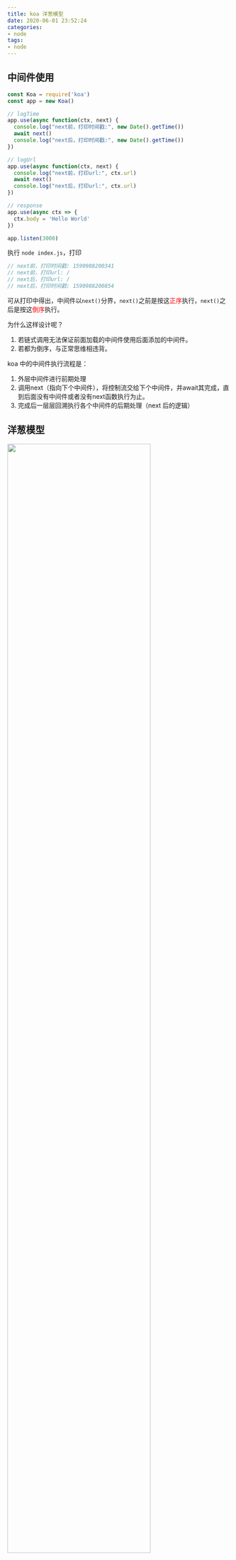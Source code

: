 ```yaml
---
title: koa 洋葱模型
date: 2020-06-01 23:52:24
categories: 
- node
tags:
- node
---
```



## 中间件使用

```js
const Koa = require('koa')
const app = new Koa()

// logTime
app.use(async function(ctx, next) {
  console.log("next前，打印时间戳:", new Date().getTime())
  await next()
  console.log("next后，打印时间戳:", new Date().getTime())
})

// logUrl
app.use(async function(ctx, next) {
  console.log("next前，打印url:", ctx.url)
  await next()
  console.log("next后，打印url:", ctx.url)
})

// response
app.use(async ctx => {
  ctx.body = 'Hello World'
})

app.listen(3000)
```

执行 `node index.js`，打印

```js
// next前，打印时间戳: 1590988200341
// next前，打印url: /
// next后，打印url: /
// next后，打印时间戳: 1590988200854
```

可从打印中得出，中间件以`next()`分界，`next()`之前是按这<font color=red>正序</font>执行，`next()`之后是按这<font color=red>倒序</font>执行。

为什么这样设计呢？

1. 若链式调用无法保证前面加载的中间件使用后面添加的中间件。
2. 若都为倒序，与正常思维相违背。

koa 中的中间件执行流程是：
1. 外层中间件进行前期处理
2. 调用next（指向下个中间件），将控制流交给下个中间件，并await其完成，直到后面没有中间件或者没有next函数执行为止。
3. 完成后一层层回溯执行各个中间件的后期处理（next 后的逻辑）


## 洋葱模型

<img src="/images/koa/1.png" width="80%">
<img src="/images/koa/2.png" width="80%">


## 探索 自己实现洋葱模型中间件

1. 参数： 要把上下文ctx对象和下一个中间件next传给当前的中间件
2. 必须要等待下一个中间件执行完，再执行当前中间件的后续逻辑

```js
const middleware = []
let mw1 = async function(ctx, next) {
  console.log('next 前，第1个中间件')
  await next()
  console.log('next 后，第1个中间件')
}
let mw2 = async function(ctx, next) {
  console.log('next 前，第2个中间件')
  await next()
  console.log('next 后，第2个中间件')
}
let mw3 = async function(ctx, next) {
  console.log('第三个，没有next了')
}

function use(mw) {
  middleware.push(mw)
}
use(mw1)
use(mw2)
use(mw3)
let i = 0

let fn = function(ctx) {
  let cuurrentMW = middleware[i]
  return cuurrentMW(ctx, middleware[++i])
}
fn()
```

打印
```js
// next 前，第1个中间件
// next 前，第2个中间件
// next is not a function
```
`next`只有第一次只像第二个`middleware`,后面没有进行依次传递。

思考：怎么包装`middleware`传递给下个参数呢？

看个例子：

```js
function sum(a, b) {
  return a + b;
}
sum(1, 2) // 3
// ------>
sumPlus = sum.bind(null, 1 ,2)
sumPlus() // 3
```

bind会将当时的参数保留下来，修改下实现的代码

```js
const middleware = []
let mw1 = async function (ctx, next) {
    console.log("next前，第1个中间件")
    await next()
    console.log("next后，第1个中间件")
}
let mw2 = async function (ctx, next) {
    console.log("next前，第2个中间件")
    await next()
    console.log("next后，第2个中间件")
}
let mw3 = async function (ctx, next) {
    console.log("第3个中间件，没有next了")
}

function use(mw) {
    middleware.push(mw)
}

use(mw1)
use(mw2)
use(mw3)

let fn = function (ctx) {
  function dispatch(i) {
      let currentMW = middleware[i]
      if(!currentMW) return
      return currentMW(ctx, dispatch.bind(null, i + 1))
  }
  return dispatch(0)
}

fn()
```

打印
```js
// next 前，第1个中间件
// next 前，第2个中间件
// 第3个中间件，没有next了
// next后，第2个中间件
// next后，第1个中间件


```
这样就实现了简易版的中间件，下面我们看下源码的实现，相差不多，加了`promise`包装和一些错误处理。


## koa-compose 源码相关

1. `app.listen(port)` [源码地址](https://github.com/koajs/koa/blob/master/lib/application.js#L78)

```js
listen(...args) {
  debug('listen');
  const server = http.createServer(this.callback());
  return server.listen(...args);
}
```
createServer 执行 `this.callback()`


2. `this.callback()` [源码地址](https://github.com/koajs/koa/blob/698ce0afbfac6480400625729a4b8fc4b4203fdc/lib/application.js#L143)

```js
callback() {
  const fn = compose(this.middleware);

  if (!this.listenerCount('error')) this.on('error', this.onerror);

  const handleRequest = (req, res) => {
    const ctx = this.createContext(req, res);
    return this.handleRequest(ctx, fn);
  };

  return handleRequest;
}

```
我们只看第一行 `const fn = compose(this.middleware);`, `compose` 执行中间件

3. 那我们中间件何时添加的呢？当然是发生在 `use` [源码地址](https://github.com/koajs/koa/blob/698ce0afbfac6480400625729a4b8fc4b4203fdc/lib/application.js#L122)

```js
 use(fn) {
    if (typeof fn !== 'function') throw new TypeError('middleware must be a function!');
    if (isGeneratorFunction(fn)) {
      deprecate('Support for generators will be removed in v3. ' +
                'See the documentation for examples of how to convert old middleware ' +
                'https://github.com/koajs/koa/blob/master/docs/migration.md');
      fn = convert(fn);
    }
    debug('use %s', fn._name || fn.name || '-');
    this.middleware.push(fn);
    return this;
  }
```


4. `compose 函数` [源码地址](https://github.com/koajs/compose/blob/master/index.js)

```js
function compose (middleware) {
  if (!Array.isArray(middleware)) throw new TypeError('Middleware stack must be an array!')
  for (const fn of middleware) {
    if (typeof fn !== 'function') throw new TypeError('Middleware must be composed of functions!')
  }
  return function (context, next) {
    // last called middleware #
    let index = -1
    return dispatch(0)
    function dispatch (i) {
      if (i <= index) return Promise.reject(new Error('next() called multiple times'))
      index = i
      let fn = middleware[i]
      if (i === middleware.length) fn = next
      if (!fn) return Promise.resolve()
      try {
        return Promise.resolve(fn(context, dispatch.bind(null, i + 1)));
      } catch (err) {
        return Promise.reject(err)
      }
    }
  }
}
```


## 参考链接

[koa git 仓库](https://github.com/koajs/koa)